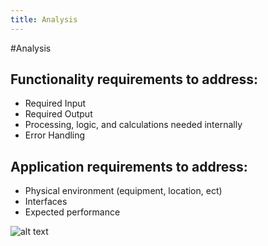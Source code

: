 ```yaml
---
title: Analysis
---
```


#Analysis

Functionality requirements to address:
--------------------------------------------------------------------------------
* Required Input
* Required Output
* Processing, logic, and calculations needed internally
* Error Handling

Application requirements to address:
--------------------------------------------------------------------------------
* Physical environment (equipment, location, ect)
* Interfaces
* Expected performance
  

![alt text](http://www.altusinsight.de/wp-content/uploads/2015/04/AltusInsight_Requirement_Analysis-1140x590.jpg "Requirements Analysis")
